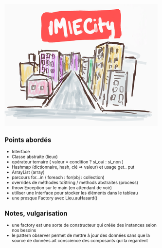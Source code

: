 ![Logo](https://github.com/IMIE-Caen/IMIECity/raw/master/logo.png)

## Points abordés

- Interface
- Classe abstraite (lieux)
- opérateur ternaire (  valeur = condition ? si_oui : si_non )
- Hashmap (dictionnaire, hash, clé => valeur) et usage get.. put
- ArrayList (array)
- parcours for...in  / foreach : for(obj : collection)
- overrides de méthodes toString / methods abstraites (process)
- throw Exception sur le main (en attendant de voir)
- utiliser une Interface pour stocker les éléments dans le tableau
- une presque Factory avec Lieu.auHasard()

## Notes, vulgarisation 

- une factory est une sorte de constructeur qui créée des instances selon nos besoins
- le pattern observer permet de mettre à jour des données sans que la source de données ait conscience des composants qui la regardent 
